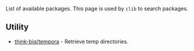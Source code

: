 List of available packages. This page is used by `clib` to search packages. 

## Utility
 - [think-biq/tempora](https://github.com/think-biq/tempora) - Retrieve temp directories.